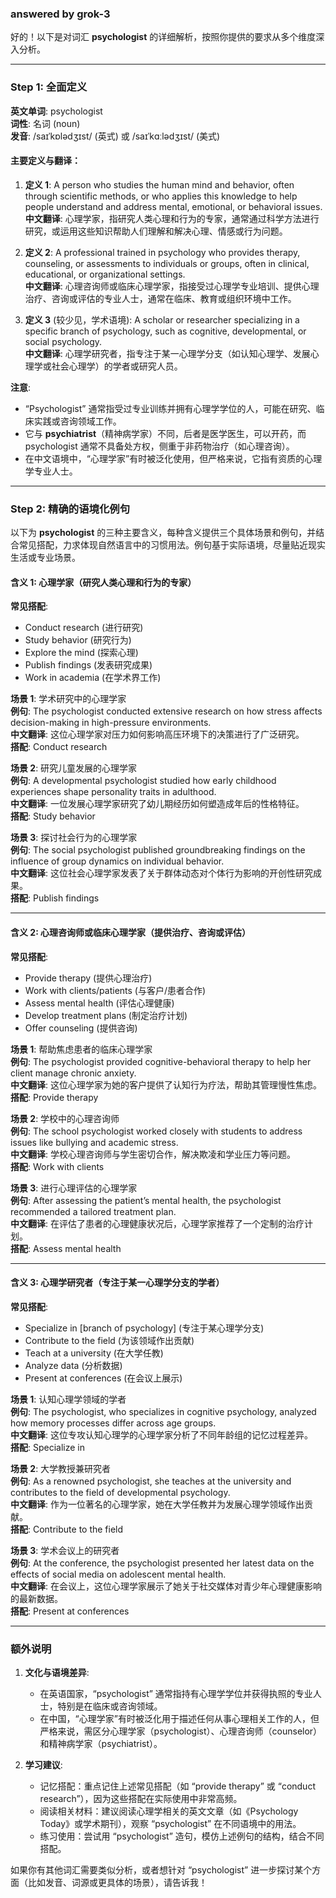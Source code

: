 ### answered by grok-3
好的！以下是对词汇 **psychologist** 的详细解析，按照你提供的要求从多个维度深入分析。

---

### Step 1: 全面定义

**英文单词**: psychologist  
**词性**: 名词 (noun)  
**发音**: /saɪˈkɒlədʒɪst/ (英式) 或 /saɪˈkɑːlədʒɪst/ (美式)

#### 主要定义与翻译：
1. **定义 1**: A person who studies the human mind and behavior, often through scientific methods, or who applies this knowledge to help people understand and address mental, emotional, or behavioral issues.  
   **中文翻译**: 心理学家，指研究人类心理和行为的专家，通常通过科学方法进行研究，或运用这些知识帮助人们理解和解决心理、情感或行为问题。

2. **定义 2**: A professional trained in psychology who provides therapy, counseling, or assessments to individuals or groups, often in clinical, educational, or organizational settings.  
   **中文翻译**: 心理咨询师或临床心理学家，指接受过心理学专业培训、提供心理治疗、咨询或评估的专业人士，通常在临床、教育或组织环境中工作。

3. **定义 3** (较少见，学术语境): A scholar or researcher specializing in a specific branch of psychology, such as cognitive, developmental, or social psychology.  
   **中文翻译**: 心理学研究者，指专注于某一心理学分支（如认知心理学、发展心理学或社会心理学）的学者或研究人员。

**注意**:  
- “Psychologist” 通常指受过专业训练并拥有心理学学位的人，可能在研究、临床实践或咨询领域工作。  
- 它与 **psychiatrist**（精神病学家）不同，后者是医学医生，可以开药，而 psychologist 通常不具备处方权，侧重于非药物治疗（如心理咨询）。  
- 在中文语境中，“心理学家”有时被泛化使用，但严格来说，它指有资质的心理学专业人士。

---

### Step 2: 精确的语境化例句

以下为 **psychologist** 的三种主要含义，每种含义提供三个具体场景和例句，并结合常见搭配，力求体现自然语言中的习惯用法。例句基于实际语境，尽量贴近现实生活或专业场景。

#### 含义 1: 心理学家（研究人类心理和行为的专家）
**常见搭配**:  
- Conduct research (进行研究)  
- Study behavior (研究行为)  
- Explore the mind (探索心理)  
- Publish findings (发表研究成果)  
- Work in academia (在学术界工作)

**场景 1**: 学术研究中的心理学家  
**例句**: The psychologist conducted extensive research on how stress affects decision-making in high-pressure environments.  
**中文翻译**: 这位心理学家对压力如何影响高压环境下的决策进行了广泛研究。  
**搭配**: Conduct research  

**场景 2**: 研究儿童发展的心理学家  
**例句**: A developmental psychologist studied how early childhood experiences shape personality traits in adulthood.  
**中文翻译**: 一位发展心理学家研究了幼儿期经历如何塑造成年后的性格特征。  
**搭配**: Study behavior  

**场景 3**: 探讨社会行为的心理学家  
**例句**: The social psychologist published groundbreaking findings on the influence of group dynamics on individual behavior.  
**中文翻译**: 这位社会心理学家发表了关于群体动态对个体行为影响的开创性研究成果。  
**搭配**: Publish findings  

---

#### 含义 2: 心理咨询师或临床心理学家（提供治疗、咨询或评估）
**常见搭配**:  
- Provide therapy (提供心理治疗)  
- Work with clients/patients (与客户/患者合作)  
- Assess mental health (评估心理健康)  
- Develop treatment plans (制定治疗计划)  
- Offer counseling (提供咨询)

**场景 1**: 帮助焦虑患者的临床心理学家  
**例句**: The psychologist provided cognitive-behavioral therapy to help her client manage chronic anxiety.  
**中文翻译**: 这位心理学家为她的客户提供了认知行为疗法，帮助其管理慢性焦虑。  
**搭配**: Provide therapy  

**场景 2**: 学校中的心理咨询师  
**例句**: The school psychologist worked closely with students to address issues like bullying and academic stress.  
**中文翻译**: 学校心理咨询师与学生密切合作，解决欺凌和学业压力等问题。  
**搭配**: Work with clients  

**场景 3**: 进行心理评估的心理学家  
**例句**: After assessing the patient’s mental health, the psychologist recommended a tailored treatment plan.  
**中文翻译**: 在评估了患者的心理健康状况后，心理学家推荐了一个定制的治疗计划。  
**搭配**: Assess mental health  

---

#### 含义 3: 心理学研究者（专注于某一心理学分支的学者）
**常见搭配**:  
- Specialize in [branch of psychology] (专注于某心理学分支)  
- Contribute to the field (为该领域作出贡献)  
- Teach at a university (在大学任教)  
- Analyze data (分析数据)  
- Present at conferences (在会议上展示)

**场景 1**: 认知心理学领域的学者  
**例句**: The psychologist, who specializes in cognitive psychology, analyzed how memory processes differ across age groups.  
**中文翻译**: 这位专攻认知心理学的心理学家分析了不同年龄组的记忆过程差异。  
**搭配**: Specialize in  

**场景 2**: 大学教授兼研究者  
**例句**: As a renowned psychologist, she teaches at the university and contributes to the field of developmental psychology.  
**中文翻译**: 作为一位著名的心理学家，她在大学任教并为发展心理学领域作出贡献。  
**搭配**: Contribute to the field  

**场景 3**: 学术会议上的研究者  
**例句**: At the conference, the psychologist presented her latest data on the effects of social media on adolescent mental health.  
**中文翻译**: 在会议上，这位心理学家展示了她关于社交媒体对青少年心理健康影响的最新数据。  
**搭配**: Present at conferences  

---

### 额外说明
1. **文化与语境差异**:  
   - 在英语国家，“psychologist” 通常指持有心理学学位并获得执照的专业人士，特别是在临床或咨询领域。  
   - 在中国，“心理学家”有时被泛化用于描述任何从事心理相关工作的人，但严格来说，需区分心理学家（psychologist）、心理咨询师（counselor）和精神病学家（psychiatrist）。  

2. **学习建议**:  
   - 记忆搭配：重点记住上述常见搭配（如 “provide therapy” 或 “conduct research”），因为这些搭配在实际使用中非常高频。  
   - 阅读相关材料：建议阅读心理学相关的英文文章（如《Psychology Today》或学术期刊），观察 “psychologist” 在不同语境中的用法。  
   - 练习使用：尝试用 “psychologist” 造句，模仿上述例句的结构，结合不同搭配。

如果你有其他词汇需要类似分析，或者想针对 “psychologist” 进一步探讨某个方面（比如发音、词源或更具体的场景），请告诉我！